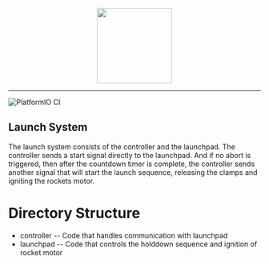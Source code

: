 <p align="center">
  <img src="https://imgur.com/9NhuUDE.png" width="150" height="150"/>
</p>

--------------------------------------------------------------------

![PlatformIO CI](https://github.com/hyphenspace/spiral-launchpad/workflows/PlatformIO%20CI/badge.svg)

## Launch System
The launch system consists of the controller and the launchpad. The controller sends a start signal directly to the launchpad. And if no abort is triggered, then after the countdown timer is complete, the controller sends another signal that will start the launch sequence, releasing the clamps and igniting the rockets motor.

# Directory Structure
* controller -- Code that handles communication with launchpad
* launchpad -- Code that controls the holddown sequence and ignition of rocket motor
